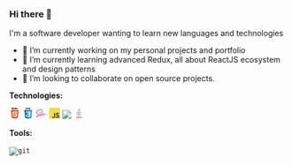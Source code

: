 ### Hi there 👋

I'm a software developer wanting to learn new languages and technologies

- 🔭 I’m currently working on my personal projects and portfolio
- 🌱 I’m currently learning advanced Redux, all about ReactJS ecosystem and design patterns
- 🚀 I’m looking to collaborate on open source projects.

**Technologies:**  

<code><img src="https://raw.githubusercontent.com/devicons/devicon/master/icons/html5/html5-original-wordmark.svg" height="20"/></code>
<code><img src="https://raw.githubusercontent.com/devicons/devicon/master/icons/css3/css3-original-wordmark.svg" height="20"/></code>
<code><img src="https://raw.githubusercontent.com/devicons/devicon/master/icons/sass/sass-original.svg" height="20"/></code>
<code><img height="20" src="https://raw.githubusercontent.com/github/explore/80688e429a7d4ef2fca1e82350fe8e3517d3494d/topics/javascript/javascript.png"></code>
<code><img src="https://api.iconify.design/vscode-icons:file-type-reactjs.svg" height="20"/></code>
<code><img src="https://raw.githubusercontent.com/devicons/devicon/master/icons/java/java-original-wordmark.svg" height="20"/></code>

**Tools:**

<code><img src="https://www.vectorlogo.zone/logos/git-scm/git-scm-icon.svg" alt="git" height="20"/></code>
